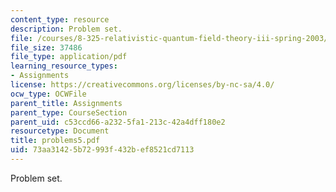 ```yaml
---
content_type: resource
description: Problem set.
file: /courses/8-325-relativistic-quantum-field-theory-iii-spring-2003/73aa31425b72993f432bef8521cd7113_problems5.pdf
file_size: 37486
file_type: application/pdf
learning_resource_types:
- Assignments
license: https://creativecommons.org/licenses/by-nc-sa/4.0/
ocw_type: OCWFile
parent_title: Assignments
parent_type: CourseSection
parent_uid: c53ccd66-a232-5fa1-213c-42a4dff180e2
resourcetype: Document
title: problems5.pdf
uid: 73aa3142-5b72-993f-432b-ef8521cd7113
---
```

Problem set.